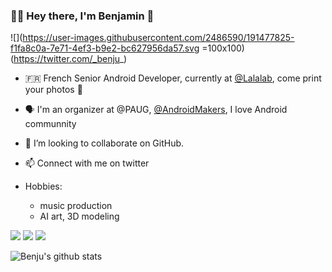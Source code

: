 ### 🧑‍💻 Hey there, I'm Benjamin 👋

![](https://user-images.githubusercontent.com/2486590/191477825-f1fa8c0a-7e71-4ef3-b9e2-bc627956da57.svg =100x100)(https://twitter.com/_benju_)


- 🇫🇷 French Senior Android Developer, currently at [@Lalalab](https://www.lalalab.com), come print your photos 📸

- 🗣 I'm an organizer at @PAUG, [@AndroidMakers](https://androidmakers.fr/), I love Android communnity

- 👯 I’m looking to collaborate on GitHub.

- 📫 Connect with me on twitter

- Hobbies:
  - music production
  - AI art, 3D modeling

![](https://img.shields.io/badge/Android-3DDC84?style=for-the-badge&logo=android&logoColor=white)
![](https://img.shields.io/badge/Kotlin-0095D5?&style=for-the-badge&logo=kotlin&logoColor=white)
![](https://img.shields.io/badge/Android-3DDC84?style=for-the-badge&logo=java&logoColor=white)

![Benju's github stats](https://github-readme-stats.vercel.app/api?username=benju69&show_icons=true&hide_border=true&count_private=true)

<!--
**benju69/benju69** is a ✨ _special_ ✨ repository because its `README.md` (this file) appears on your GitHub profile.

Here are some ideas to get you started:

- 🔭 I’m currently working on ...
- 🌱 I’m currently learning ...
- 👯 I’m looking to collaborate on ...
- 🤔 I’m looking for help with ...
- 💬 Ask me about ...
- 📫 How to reach me: ...
- 😄 Pronouns: ...
- ⚡ Fun fact: ...
-->
